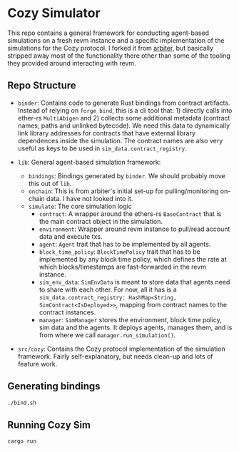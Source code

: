 # Cozy Simulator

This repo contains a general framework for conducting agent-based simulations on a fresh revm instance and a specific implementation of the simulations for the Cozy protocol. I forked it from [arbiter](https://github.com/primitivefinance/arbiter), but basically stripped away most of the functionality there other than some of the tooling they provided around interacting with revm.

## Repo Structure

- `binder`: Contains code to generate Rust bindings from contract artifacts. Instead of relying on `forge bind`, this is a cli tool that: 1) directly calls into ether-rs `MultiAbigen` and 2) collects some additional metadata (contract names, paths and unlinked bytecode). We need this data to dynamically link library addresses for contracts that have external library dependences inside the simulation. The contract names are also very useful as keys to be used in `sim_data.contract_registry`.

- `lib`: General agent-based simulation framework:
    - `bindings`: Bindings generated by `binder`. We should probably move this out of `lib`.
    - `onchain`: This is from arbiter's initial set-up for pulling/monitoring on-chain data. I have not looked into it.
    - `simulate`: The core simulation logic
        - `contract`: A wrapper around the ethers-rs `BaseContract` that is the main contract object in the simulation.
        - `environment`: Wrapper around revm instance to pull/read account data and execute txs.
        - `agent`: `Agent` trait that has to be implemented by all agents.
        - `block_time_policy`: `BlockTimePolicy` trait that has to be implemented by any block time policy, which defines the rate at which blocks/timestamps are fast-forwarded in the revm instance.
        - `sim_env_data`: `SimEnvData` is meant to store data that agents need to share with each other. For now, all it has is a `sim_data.contract_registry: HashMap<String, SimContract<IsDeployed>>`,  mapping from contract names to the contract instances.
        - `manager`: `SimManager` stores the environment, block time policy, sim data and the agents. It deploys agents, manages them, and is from where we call `manager.run_simulation()`.

- `src/cozy`: Contains the Cozy protocol implementation of the simulation framework. Fairly self-explanatory, but needs clean-up and lots of feature work.

## Generating bindings
```bash
./bind.sh
```
## Running Cozy Sim
```bash
cargo run
```